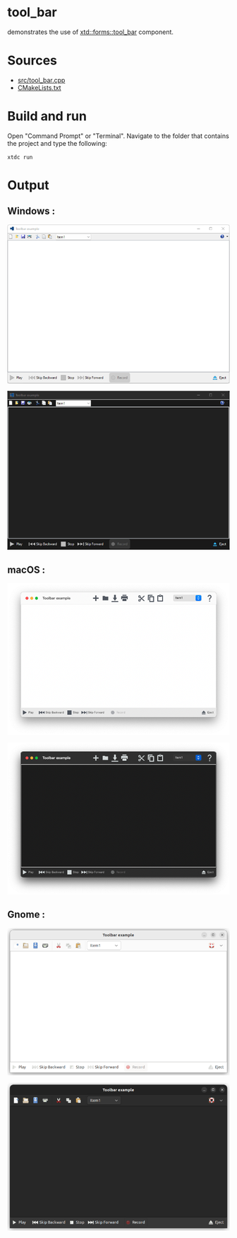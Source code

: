 # tool_bar

demonstrates the use of [xtd::forms::tool_bar](https://gammasoft71.github.io/xtd/reference_guides/latest/classxtd_1_1forms_1_1tool__bar.html) component.

# Sources

* [src/tool_bar.cpp](src/tool_bar.cpp)
* [CMakeLists.txt](CMakeLists.txt)

# Build and run

Open "Command Prompt" or "Terminal". Navigate to the folder that contains the project and type the following:

```shell
xtdc run
```

# Output

## Windows :

![Screenshot](../../../../docs/pictures/examples/tool_bar_w.png)

![Screenshot](../../../../docs/pictures/examples/tool_bar_wd.png)

## macOS :

![Screenshot](../../../../docs/pictures/examples/tool_bar_m.png)

![Screenshot](../../../../docs/pictures/examples/tool_bar_md.png)

## Gnome :

![Screenshot](../../../../docs/pictures/examples/tool_bar_g.png)

![Screenshot](../../../../docs/pictures/examples/tool_bar_gd.png)
